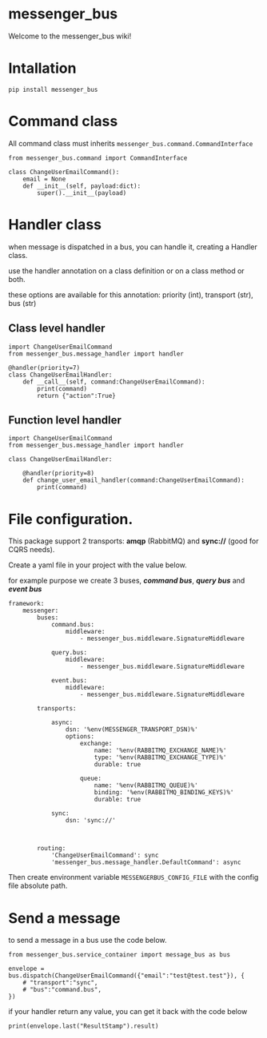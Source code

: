 # messenger_bus

Welcome to the messenger_bus wiki!

# Intallation

    pip install messenger_bus


# Command class

All command class must inherits `messenger_bus.command.CommandInterface`

    from messenger_bus.command import CommandInterface   
 
    class ChangeUserEmailCommand():
        email = None
        def __init__(self, payload:dict):
            super().__init__(payload)


# Handler class

when message is dispatched in a bus, you can handle it, creating a Handler class.

use the handler annotation on a class definition or on a class method or both.

these options are available for this annotation: priority (int), transport (str), bus (str)

## Class level handler


    import ChangeUserEmailCommand
    from messenger_bus.message_handler import handler
    
    @handler(priority=7)
    class ChangeUserEmailHandler:
        def __call__(self, command:ChangeUserEmailCommand):
            print(command)
            return {"action":True}
          



## Function level handler


    import ChangeUserEmailCommand
    from messenger_bus.message_handler import handler
    
    class ChangeUserEmailHandler:
          
        @handler(priority=8)
        def change_user_email_handler(command:ChangeUserEmailCommand):
            print(command)

        
# File configuration.

This package support 2 transports: **amqp** (RabbitMQ) and **sync://** (good for CQRS needs).

Create a yaml file in your project with the value below.

for example purpose we create 3 buses, _**command bus**_, _**query bus**_ and _**event bus**_

    framework:
        messenger:
            buses:
                command.bus:
                    middleware:
                        - messenger_bus.middleware.SignatureMiddleware
    
                query.bus:
                    middleware:
                        - messenger_bus.middleware.SignatureMiddleware
    
                event.bus:
                    middleware:
                        - messenger_bus.middleware.SignatureMiddleware
    
            transports:
    
                async:
                    dsn: '%env(MESSENGER_TRANSPORT_DSN)%'
                    options:
                        exchange:
                            name: '%env(RABBITMQ_EXCHANGE_NAME)%'
                            type: '%env(RABBITMQ_EXCHANGE_TYPE)%'
                            durable: true
    
                        queue:
                            name: '%env(RABBITMQ_QUEUE)%'
                            binding: '%env(RABBITMQ_BINDING_KEYS)%'
                            durable: true
    
                sync:
                    dsn: 'sync://'
    
          
    
            routing:
                'ChangeUserEmailCommand': sync
                'messenger_bus.message_handler.DefaultCommand': async




Then create environment variable `MESSENGERBUS_CONFIG_FILE` with the config file absolute path.

# Send a message

to send a message in a bus use the code below.

    from messenger_bus.service_container import message_bus as bus

    envelope = bus.dispatch(ChangeUserEmailCommand({"email":"test@test.test"}), {
        # "transport":"sync",
        # "bus":"command.bus",
    })


if your handler return any value, you can get it back with the code below

    print(envelope.last("ResultStamp").result)

